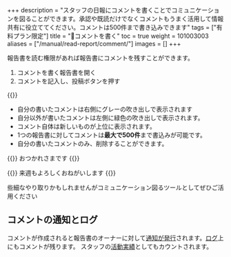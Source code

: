 +++
description = "スタッフの日報にコメントを書くことでコミュニケーションを図ることができます。承認や既読だけでなくコメントもうまく活用して情報共有に役立ててください。コメントは500件まで書き込みできます"
tags = ["有料プラン限定"]
title = "💬コメントを書く"
toc = true
weight = 101003003
aliases = ["/manual/read-report/comment/"]
images = []
+++

報告書を読む権限があれば報告書にコメントを残すことができます。

1. コメントを書く報告書を開く
1. コメントを記入し、投稿ボタンを押す

{{<appscreen filename="write-comment" title="コメントエリアには表示中の日報に対して付されたコメントが表示されます。1つの日報に付き最大で500コメントまで保存できます">}}

- 自分の書いたコメントは右側にグレーの吹き出しで表示されます
- 自分以外が書いたコメントは左側に緑色の吹き出しで表示されます。  
- コメント自体は新しいものが上位に表示されます。
- 1つの報告書に対してコメントは**最大で500件**まで書込みが可能です。
- 自分の書いたコメントのみ、削除することができます。

{{<alice pos="left" icon="default">}}
おつかれさまです
{{</alice>}}

{{<alice pos="right" icon="ok">}}
来週もよろしくおねがいします
{{</alice>}}

些細なやり取りかもしれませんがコミュニケーション図るツールとしてぜひご活用ください

## コメントの通知とログ

コメントが作成されると報告書のオーナーに対して[通知が発行](/docs/manual/notice/show/)されます。[ログ](/docs/manual/initial-setting/advanced-setting/log/)上にもコメントが残ります。
スタッフの[活動実績](/docs/manual/initial-setting/advanced-setting/activity/)としてもカウントされます。

